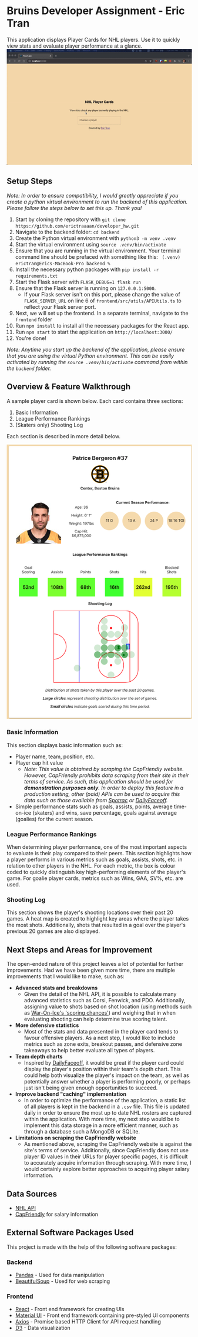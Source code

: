 
# Bruins Developer Assignment - Eric Tran
This application displays Player Cards for NHL players.   Use it to quickly view stats and evaluate player performance at a glance.
![demo](https://raw.githubusercontent.com/erictraaaan/developer_hw/main/img/demo.gif)
## Setup Steps
*Note: In order to ensure compatibility, I would greatly appreciate if you create a python virtual environment to run the backend of this application.  Please follow the steps below to set this up.  Thank you!*
1. Start by cloning the repository with ```git clone https://github.com/erictraaaan/developer_hw.git```
2. Navigate to the backend folder: ```cd backend``` 
3. Create the Python virtual environment with ```python3 -m venv .venv```
4. Start the virtual environment using ```source .venv/bin/activate```
5. Ensure that you are running in the virtual environment.  Your terminal command line should be prefaced with something like this: ``` (.venv) erictran@Erics-MacBook-Pro backend %```
6. Install the necessary python packages with ```pip install -r requirements.txt```
7. Start the Flask server with ```FLASK_DEBUG=1 flask run```
8. Ensure that the Flask server is running on ```127.0.0.1:5000```. 
	* If your Flask server isn't on this port, please change the value of ```FLASK_SERVER_URL``` on line 6 of ```frontend/src/utils/APIUtils.ts``` to reflect your Flask server port.
9. Next, we will set up the frontend.  In a separate terminal, navigate to the ```frontend``` folder
10. Run ```npm install``` to install all the necessary packages for the React app.
11. Run ```npm start``` to start the application on ```http://localhost:3000/```
12. You're done!

*Note: Anytime you start up the backend of the application, please ensure that you are using the virtual Python environment.  This can be easily activated by running the ```source .venv/bin/activate``` command from within the ```backend``` folder.*

## Overview & Feature Walkthrough
A sample player card is shown below.  Each card contains three sections:
1. Basic Information
2. League Performance Rankings
3. (Skaters only) Shooting Log

Each section is described in more detail below.

![screenshot](https://raw.githubusercontent.com/erictraaaan/developer_hw/main/img/screenshot.png)
### Basic Information
This section displays basic information such as:
* Player name, team, position, etc.
* Player cap hit value
	* *Note: This value is obtained by scraping the CapFriendly website.  However, CapFriendly prohibits data scraping from their site in their terms of service.  As such, this application should  be used for **demonstration purposes only**.  In order to deploy this feature in a production setting, other (paid) APIs can be used to acquire this data such as those available from [Spotrac](https://www.spotrac.com/developer/api/) or [DailyFaceoff](https://www.dailyfaceoff.com/nhl-hockey-apis/).*
* Simple performance stats such as goals, assists, points, average time-on-ice (skaters) and wins, save percentage, goals against average (goalies) for the current season.
### League Performance Rankings
When determining player performance, one of the most important aspects to evaluate is their play compared to their peers. This section highlights how a player performs in various metrics such as goals, assists, shots, etc. in relation to other players in the NHL.  For each metric, the box is colour coded to quickly distinguish key high-performing elements of the player's game.  For goalie player cards, metrics such as Wins, GAA, SV%, etc. are used.
### Shooting Log
This section shows the player's shooting locations over their past 20 games.  A heat map is created to highlight key areas where the player takes the most shots.  Additionally, shots that resulted in a goal over the player's previous 20 games are also displayed.


## Next Steps and Areas for Improvement
The open-ended nature of this project leaves a lot of potential for further improvements.  Had we have been given more time, there are multiple improvements that I would like to make, such as:
* **Advanced stats and breakdowns**
	* Given the detail of the NHL API, it is possible to calculate many advanced statistics such as Corsi, Fenwick, and PDO.  Additionally, assigning value to shots based on shot location (using methods such as [War-On-Ice's 'scoring chances'](http://blog.war-on-ice.com/new-defining-scoring-chances/index.html)) and weighing that in when evaluating shooting can help determine true scoring talent.
* **More defensive statistics**
	* Most of the stats and data presented in the player card tends to favour offensive players.  As a next step, I would like to include metrics such as zone exits, breakout passes, and defensive zone takeaways to help better evaluate all types of players.
* **Team depth charts**
	* Inspired by [DailyFaceoff](https://www.dailyfaceoff.com/teams/boston-bruins/line-combinations/), it would be great if the player card could display the player's position within their team's depth chart.  This could help both visualize the player's impact on the team, as well as potentially answer whether a player is performing poorly, or perhaps just isn't being given enough opportunities to succeed.
* **Improve backend "caching" implementation**
	* In order to optimize the performance of the application, a static list of all players is kept in the backend in a ```.csv``` file.  This file is updated daily in order to ensure the most up to date NHL rosters are captured within the application.  With more time, my next step would be to implement this data storage in a more efficient manner, such as through a database such a MongoDB or SQLite.
* **Limitations on scraping the CapFriendly website**
	* As mentioned above, scraping the CapFriendly website is against the site's terms of service.  Additionally, since CapFriendly does not use player ID values in their URLs for player specific pages, it is difficult to accurately acquire information through scraping.  With more time, I would certainly explore better approaches to acquiring player salary information.

## Data Sources
* [NHL API](https://gitlab.com/dword4/nhlapi)
* [CapFriendly](https://www.capfriendly.com/) for salary information

## External Software Packages Used
This project is made with the help of the following software packages:
### Backend
* [Pandas](https://pandas.pydata.org/) - Used for data manipulation
* [BeautifulSoup](https://pypi.org/project/beautifulsoup4/) - Used for web scraping
### Frontend
* [React](https://reactjs.org/) - Front end framework for creating UIs
* [Material UI](https://mui.com/) - Front end framework containing pre-styled UI components
* [Axios](https://github.com/axios/axios) - Promise based HTTP Client for API request handling
* [D3](https://d3js.org/) - Data visualization 
